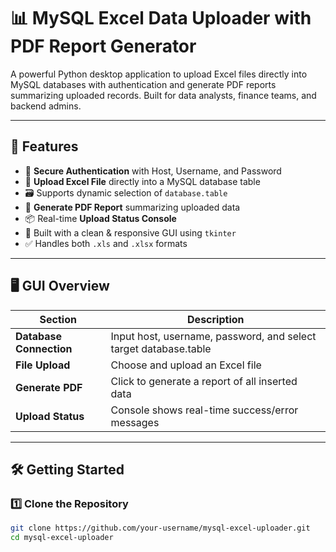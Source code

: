# 📊 MySQL Excel Data Uploader with PDF Report Generator

A powerful Python desktop application to upload Excel files directly into MySQL databases with authentication and generate PDF reports summarizing uploaded records. Built for data analysts, finance teams, and backend admins.

---

## 🚀 Features

- 🔐 **Secure Authentication** with Host, Username, and Password
- 📁 **Upload Excel File** directly into a MySQL database table
- 🗃️ Supports dynamic selection of `database.table`
- 📄 **Generate PDF Report** summarizing uploaded data
- 📦 Real-time **Upload Status Console**
- 🧠 Built with a clean & responsive GUI using `tkinter`
- ✅ Handles both `.xls` and `.xlsx` formats

---

## 🖥️ GUI Overview

| Section             | Description |
|---------------------|-------------|
| **Database Connection** | Input host, username, password, and select target database.table |
| **File Upload**      | Choose and upload an Excel file |
| **Generate PDF**     | Click to generate a report of all inserted data |
| **Upload Status**    | Console shows real-time success/error messages |

---

## 🛠️ Getting Started

### 1️⃣ Clone the Repository

```bash
git clone https://github.com/your-username/mysql-excel-uploader.git
cd mysql-excel-uploader
